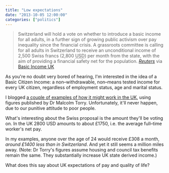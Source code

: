 ```yaml
---
title: "Low expectations"
date: "2013-10-05 12:00:00"
categories: ["politics"]
---
```



> Switzerland will hold a vote on whether to introduce a basic income for all adults, in a further sign of growing public activism over pay inequality since the financial crisis. A grassroots committee is calling for all adults in Switzerland to receive an unconditional income of 2,500 Swiss francs (2,800 <abbr title="US dollars">USD</abbr>) per month from the state, with the aim of providing a financial safety net for the population. <cite><a href="https://www.reuters.com/article/2013/10/04/us-swiss-pay-idUSBRE9930O620131004">Reuters</a></cite> via <a href="https://twitter.com/basicincome_uk">Basic Income UK</a>

As you're no doubt very bored of hearing, I'm interested in the idea of a Basic Citizen Income: a non&#8211;withdrawable, non&#8211;means tested income for every UK citizen, regardless of employment status, age and marital status.

I blogged [a couple of examples of how it might work in the UK](/2013/09/basic-income-examples/), using figures published by Dr Malcolm Torry. Unfortunately, it'll never happen, due to our punitive attitude to poor people.

What's interesting about the Swiss proposal is the amount they'll be voting on. In the UK 2800 USD amounts to about &pound;1750, i.e. the average full&#8211;time worker's net pay.

In my examples, anyone over the age of 24 would receive &pound;308 a month, *around &pound;1400 less than in Switzerland*. And yet it still seems a million miles away. (Note: Dr Torry's figures assume housing and council tax benefits remain the same. They substantially increase UK state derived income.)

What does this say about UK expectations of pay and quality of life?
